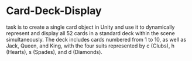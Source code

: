 # Card-Deck-Display
task is to create a single card object in Unity and use it to dynamically represent and display all 52 cards in a standard deck within the scene simultaneously. The deck includes cards numbered from 1 to 10, as well as Jack, Queen, and King, with the four suits represented by c (Clubs), h (Hearts), s (Spades), and d (Diamonds).
